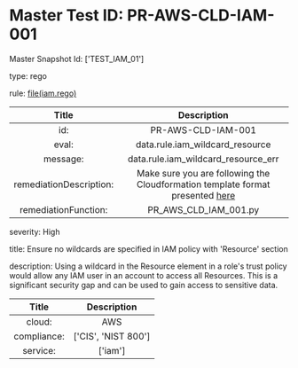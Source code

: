 



# Master Test ID: PR-AWS-CLD-IAM-001


Master Snapshot Id: ['TEST_IAM_01']

type: rego

rule: [file(iam.rego)]  
  
  
  
  

|Title|Description|
| :---: | :---: |
|id: |PR-AWS-CLD-IAM-001|
|eval: |data.rule.iam_wildcard_resource|
|message: |data.rule.iam_wildcard_resource_err|
|remediationDescription: |Make sure you are following the Cloudformation template format presented <a href='https://docs.aws.amazon.com/AWSCloudFormation/latest/UserGuide/aws-resource-iam-policy.html' target='_blank'>here</a>|
|remediationFunction: |PR_AWS_CLD_IAM_001.py|


severity: High

title: Ensure no wildcards are specified in IAM policy with 'Resource' section

description: Using a wildcard in the Resource element in a role's trust policy would allow any IAM user in an account to access all Resources. This is a significant security gap and can be used to gain access to sensitive data.  
  
  

|Title|Description|
| :---: | :---: |
|cloud: |AWS|
|compliance: |['CIS', 'NIST 800']|
|service: |['iam']|



[file(iam.rego)]: https://github.com/prancer-io/prancer-compliance-test/tree/master/aws/cloud/iam.rego
